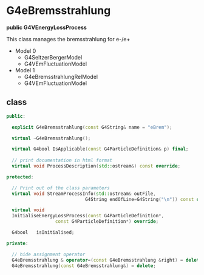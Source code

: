 <!-- G4eBremsstrahlung.md --- 
;; 
;; Description: 
;; Author: Hongyi Wu(吴鸿毅)
;; Email: wuhongyi@qq.com 
;; Created: 日 7月 15 07:31:17 2018 (+0800)
;; Last-Updated: 日 7月 15 07:34:16 2018 (+0800)
;;           By: Hongyi Wu(吴鸿毅)
;;     Update #: 2
;; URL: http://wuhongyi.cn -->

# G4eBremsstrahlung

**public G4VEnergyLossProcess**

This class manages the bremsstrahlung for e-/e+

- Model 0
	- G4SeltzerBergerModel
	- G4VEmFluctuationModel
- Model 1
	- G4eBremsstrahlungRelModel
	- G4VEmFluctuationModel	
	
	

## class

```cpp
public:

  explicit G4eBremsstrahlung(const G4String& name = "eBrem");

  virtual ~G4eBremsstrahlung();

  virtual G4bool IsApplicable(const G4ParticleDefinition& p) final;
  
  // print documentation in html format
  virtual void ProcessDescription(std::ostream&) const override;

protected:

  // Print out of the class parameters
  virtual void StreamProcessInfo(std::ostream& outFile,
                             G4String endOfLine=G4String("\n")) const override;

  virtual void 
  InitialiseEnergyLossProcess(const G4ParticleDefinition*,
			      const G4ParticleDefinition*) override;

  G4bool   isInitialised;

private:

  // hide assignment operator
  G4eBremsstrahlung & operator=(const G4eBremsstrahlung &right) = delete;
  G4eBremsstrahlung(const G4eBremsstrahlung&) = delete;
```

<!-- G4eBremsstrahlung.md ends here -->
